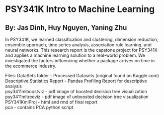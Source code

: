 # PSY341K Intro to Machine Learning
## By: Jas Dinh, Huy Nguyen, Yaning Zhu

In PSY341K, we learned classification and clustering, dimension reduction, ensemble approach, time series analysis, association rule learning, and neural networks.
This research report is the capstone project for PSY341K and applies a machine learning solution to a real-world problem.
We investigated the factors influencing whether a package arrives on time in the ecommerce industry.


Files:
DataSets folder - Processed Datasets (original found on Kaggle.com)  
Descriptive Statistics Report - Pandas Profiling Report for descriptive analysis  
psy3411mlboostviz - pdf image of boosted decision tree visualization  
psy3411mltreeviz - pdf image of unboosted decision tree visualization  
PSY341KmlProj - html and rmd of final report  
pca - contains PCA python script  